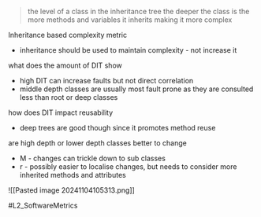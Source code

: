 > the level of a class in the inheritance tree
> the deeper the class is the more methods and variables it inherits making it more complex

Inheritance based complexity metric 
- inheritance should be used to maintain complexity - not increase it

what does the amount of DIT show 
- high DIT can increase faults but not direct correlation 
- middle depth classes are usually most fault prone as they are consulted less than root or deep classes

how does DIT impact reusability 
- deep trees are good though since it promotes method reuse

are high depth or lower depth classes better to change
- M - changes can trickle down to sub classes
- r - possibly easier to localise changes, but needs to consider more inherited methods and attributes

![[Pasted image 20241104105313.png]]


#L2_SoftwareMetrics 